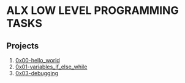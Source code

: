 # ALX LOW LEVEL PROGRAMMING TASKS
 ## Projects
1. [0x00-hello_world](./0x00-hello_world)
2. [0x01-variables_if_else_while](./0x01-variables_if_else_while)
3. [0x03-debugging](./0x03-debugging)
